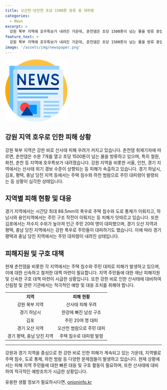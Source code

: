 ```yaml
---
title: 오산천·당진천 초당 1500톤 방류 중 대피령
categories:
  - News
excerpt: >
  강원 북부 지역에 호우특보가 내려진 가운데, 춘천댐은 초당 1500톤이 넘는 물을 방류 중입니다. 강원 지역을 비롯해 서울, 경기 등에 산사태 위기 경보가 상향되었고, 강원 지역의 산림 지역에서 산사태 위험이 커지고 있습니다. 경기 지역에서는 주택 침수와 도로 통제로 인한 피해가 발생하고 있으며, 전국 각지에서 하천 범람으로 주민 대피령이 내려지고 있습니다. 현재까지 1명이 숨지고 1명이 실종된 상황이며, 피해 지역에서는 대피령과 구조 작업이 이루어지고 있습니다. (150자)
feature_text: >
  강원 북부 지역에 호우특보가 내려진 가운데, 춘천댐은 초당 1500톤이 넘는 물을 방류 중입니다. 강원 지역을 비롯해 서울, 경기 등에 산사태 위기 경보가 상향되었고, 강원 지역의 산림 지역에서 산사태 위험이 커지고 있습니다. 경기 지역에서는 주택 침수와 도로 통제로 인한 피해가 발생하고 있으며, 전국 각지에서 하천 범람으로 주민 대피령이 내려지고 있습니다. 현재까지 1명이 숨지고 1명이 실종된 상황이며, 피해 지역에서는 대피령과 구조 작업이 이루어지고 있습니다. (150자)
image: '/assets/img/newspaper.png'
---
```


<p><img src="/assets/img/newspaper.png" alt="kimp 속보" /></p>

<h2 data-ke-size="size26">강원 지역 호우로 인한 피해 상황</h2>

<p data-ke-size="size16">강원 북부 지역은 강한 비로 산사태 피해 우려가 커지고 있습니다. 춘천댐 취재기자에 따르면, 춘천댐은 수문 7개를 열고 초당 1500톤이 넘는 물을 방류하고 있으며, 특히 철원, 화천, 춘천 등 지역에 호우특보가 내려졌습니다. 강원 지역을 비롯한 서울, 인천, 경기 지역에서는 산사태 위기 경보 수준이 상향되는 등 피해가 속출하고 있습니다. 경기 하남시, 김포, 평택, 충남 당진 지역 등에서는 주택 침수와 하천 범람으로 주민 대피령이 발령되는 등 상황이 심각한 상태입니다.</p>

<h2 data-ke-size="size26">지역별 피해 현황 및 대응</h2>

<p data-ke-size="size16">경기 지역에서는 시간당 최대 88.5mm의 폭우로 주택 침수와 도로 통제가 이뤄지고, 하남시와 용인지역에서는 주민 구조 작전이 이뤄지는 등 피해가 잇따르고 있습니다. 또한 김포에서는 저수지 수위가 높아져 인근 주민 20여 명이 대피했으며, 경기 오산 지역과 평택, 충남 당진 지역에서는 강한 폭우로 주민들이 대피하기도 했습니다. 이에 따라 경기 평택과 충남 당진 지역에서는 주민 대피령이 내려진 상태입니다.</p>

<h2 data-ke-size="size26">피해지원 및 구호 대책</h2>

<p data-ke-size="size16">현재 춘천댐을 비롯한 각 지역에서는 주택 침수와 주민 대피로 피해가 발생하고 있으며, 이에 대한 신속하고 철저한 대책 마련이 필요합니다. 지역 주민들에 대한 재난 피해지원 및 신속한 구호 대책 마련이 시급한 상황입니다. 또한 강한 비로 인한 산사태에 대비하여 산림청 및 관련 기관에서는 적극적인 예방 및 대응 조치를 취해야 합니다.</p>

<table>
    <tbody>
        <tr>
            <td style="text-align: center; height: 17px;"><b>지역</b></td>
            <td style="text-align: center; height: 17px;"><b>피해 현황</b></td>
        </tr>
        <tr>
            <td style="text-align: center; height: 17px;">강원 북부 지역</td>
            <td style="text-align: center; height: 17px;">산사태 피해 우려</td>
        </tr>
        <tr>
            <td style="text-align: center; height: 17px;">경기 하남시</td>
            <td style="text-align: center; height: 17px;">한강에 빠진 남성 구조</td>
        </tr>
        <tr>
            <td style="text-align: center; height: 17px;">김포</td>
            <td style="text-align: center; height: 17px;">주민 20여 명 대피</td>
        </tr>
        <tr>
            <td style="text-align: center; height: 17px;">경기 오산 지역</td>
            <td style="text-align: center; height: 17px;">오산천 범람으로 주민 대피</td>
        </tr>
        <tr>
            <td style="text-align: center; height: 17px;">경기 평택, 충남 당진 지역</td>
            <td style="text-align: center; height: 17px;">주택 침수로 대피령 발령</td>
        </tr>
    </tbody>
</table>

<hr>

<p data-ke-size="size16">강원과 경기 지역을 중심으로 한 강한 비로 인한 피해가 계속되고 있는 가운데, 지역별로 주택 침수, 도로 통제, 하천 범람 등 다양한 문제점들이 발생하고 있습니다. 현재 상황에서는 피해 지역 주민들에 대한 빠른 대응 및 구호 활동이 필요하며, 또한 산사태에 대비하여 적극적인 예방조치가 시급한 상황입니다.</p>
유용한 생활 정보가 필요하시다면, <a href="https://onioninfo.kr" rel="dofollow">onioninfo.kr</a>


